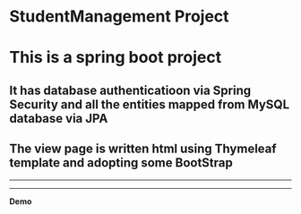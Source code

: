 # StudentManagement Project
<h1>This is a spring boot project</h1>
<h2>It has database authenticatioon via Spring Security and all the entities mapped from MySQL database via JPA </h2>
<h2> The view page is written html using Thymeleaf template and adopting some BootStrap </h2>
<hr><hr>

**Demo**
